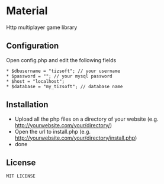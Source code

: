 Material
=====================
Http multiplayer game library


## Configuration
Open config.php and edit the following fields
```
* $dbusername = "tizsoft"; // your username
* $password = ""; // your mysql password
* $host = "localhost";
* $database = "my_tizsoft"; // database name
```
## Installation

* Upload all the php files on a directory of your website (e.g. http://yourwebsite.com/your/directory/)
* Open the url to install.php (e.g. http://yourwebsite.com/your/directory/install.php)
* done
 
  
License
--------

    MIT LICENSE
